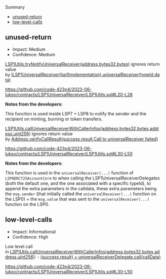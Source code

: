 Summary

- [unused-return](#unused-return)
- [low-level-calls](#low-level-calls-1)

## unused-return

- Impact: Medium
- Confidence: Medium

[LSP1Utils.tryNotifyUniversalReceiver(address,bytes32,bytes)](https://github.com/code-423n4/2023-06-lukso/contracts/LSP1UniversalReceiver/LSP1Utils.sol#L20-L28) ignores return value by [ILSP1UniversalReceiver(lsp1Implementation).universalReceiver(typeId,data)](https://github.com/code-423n4/2023-06-lukso/contracts/LSP1UniversalReceiver/LSP1Utils.sol#L26)

https://github.com/code-423n4/2023-06-lukso/contracts/LSP1UniversalReceiver/LSP1Utils.sol#L20-L28

**Notes from the developers:**

This function is used inside LSP7 + LSP8 to notify the sender and the recipient on minting, burning or token transfers.

[LSP1Utils.callUniversalReceiverWithCallerInfos(address,bytes32,bytes,address,uint256)](https://github.com/code-423n4/2023-06-lukso/contracts/LSP1UniversalReceiver/LSP1Utils.sol#L30-L50) ignores return value by [Address.verifyCallResult(success,result,Call to universalReceiver failed)](https://github.com/code-423n4/2023-06-lukso/contracts/LSP1UniversalReceiver/LSP1Utils.sol#L48)

https://github.com/code-423n4/2023-06-lukso/contracts/LSP1UniversalReceiver/LSP1Utils.sol#L30-L50

**Notes from the developers:**

This function is used in the `universalReceiver(...)` function of `LSP0ERC725AccountCore` to when calling the LSP1UniversalReceiverDelegates (both the default one, and the one associated with a specific typeId), to append the extra parameters in the calldata, these extra parameters being the `msg.sender` (that initially called the `universalReceiver(...)` function on the LSP0) + the `msg.value` that was sent to the `universalReceiver(...)` function on the LSP0.

## low-level-calls

- Impact: Informational
- Confidence: High

Low level call in [LSP1Utils.callUniversalReceiverWithCallerInfos(address,bytes32,bytes,address,uint256)](https://github.com/code-423n4/2023-06-lukso/contracts/LSP1UniversalReceiver/LSP1Utils.sol#L30-L50): - [(success,result) = universalReceiverDelegate.call(callData)](https://github.com/code-423n4/2023-06-lukso/contracts/LSP1UniversalReceiver/LSP1Utils.sol#L47)

https://github.com/code-423n4/2023-06-lukso/contracts/LSP1UniversalReceiver/LSP1Utils.sol#L30-L50
